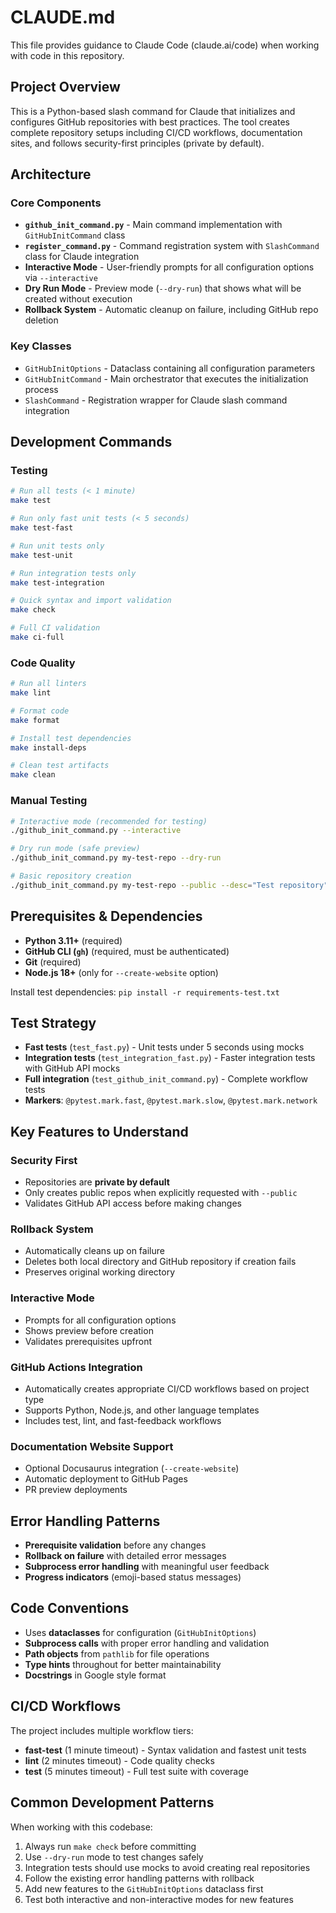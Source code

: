 # CLAUDE.md

This file provides guidance to Claude Code (claude.ai/code) when working with code in this repository.

## Project Overview

This is a Python-based slash command for Claude that initializes and configures GitHub repositories with best practices. The tool creates complete repository setups including CI/CD workflows, documentation sites, and follows security-first principles (private by default).

## Architecture

### Core Components

- **`github_init_command.py`** - Main command implementation with `GitHubInitCommand` class
- **`register_command.py`** - Command registration system with `SlashCommand` class for Claude integration
- **Interactive Mode** - User-friendly prompts for all configuration options via `--interactive`
- **Dry Run Mode** - Preview mode (`--dry-run`) that shows what will be created without execution
- **Rollback System** - Automatic cleanup on failure, including GitHub repo deletion

### Key Classes

- `GitHubInitOptions` - Dataclass containing all configuration parameters
- `GitHubInitCommand` - Main orchestrator that executes the initialization process
- `SlashCommand` - Registration wrapper for Claude slash command integration

## Development Commands

### Testing
```bash
# Run all tests (< 1 minute)
make test

# Run only fast unit tests (< 5 seconds)
make test-fast

# Run unit tests only
make test-unit

# Run integration tests only
make test-integration

# Quick syntax and import validation
make check

# Full CI validation
make ci-full
```

### Code Quality
```bash
# Run all linters
make lint

# Format code
make format

# Install test dependencies
make install-deps

# Clean test artifacts
make clean
```

### Manual Testing
```bash
# Interactive mode (recommended for testing)
./github_init_command.py --interactive

# Dry run mode (safe preview)
./github_init_command.py my-test-repo --dry-run

# Basic repository creation
./github_init_command.py my-test-repo --public --desc="Test repository"
```

## Prerequisites & Dependencies

- **Python 3.11+** (required)
- **GitHub CLI (`gh`)** (required, must be authenticated)
- **Git** (required)
- **Node.js 18+** (only for `--create-website` option)

Install test dependencies: `pip install -r requirements-test.txt`

## Test Strategy

- **Fast tests** (`test_fast.py`) - Unit tests under 5 seconds using mocks
- **Integration tests** (`test_integration_fast.py`) - Faster integration tests with GitHub API mocks
- **Full integration** (`test_github_init_command.py`) - Complete workflow tests
- **Markers**: `@pytest.mark.fast`, `@pytest.mark.slow`, `@pytest.mark.network`

## Key Features to Understand

### Security First
- Repositories are **private by default**
- Only creates public repos when explicitly requested with `--public`
- Validates GitHub API access before making changes

### Rollback System
- Automatically cleans up on failure
- Deletes both local directory and GitHub repository if creation fails
- Preserves original working directory

### Interactive Mode
- Prompts for all configuration options
- Shows preview before creation
- Validates prerequisites upfront

### GitHub Actions Integration
- Automatically creates appropriate CI/CD workflows based on project type
- Supports Python, Node.js, and other language templates
- Includes test, lint, and fast-feedback workflows

### Documentation Website Support
- Optional Docusaurus integration (`--create-website`)
- Automatic deployment to GitHub Pages
- PR preview deployments

## Error Handling Patterns

- **Prerequisite validation** before any changes
- **Rollback on failure** with detailed error messages
- **Subprocess error handling** with meaningful user feedback
- **Progress indicators** (emoji-based status messages)

## Code Conventions

- Uses **dataclasses** for configuration (`GitHubInitOptions`)
- **Subprocess calls** with proper error handling and validation
- **Path objects** from `pathlib` for file operations
- **Type hints** throughout for better maintainability
- **Docstrings** in Google style format

## CI/CD Workflows

The project includes multiple workflow tiers:
- **fast-test** (1 minute timeout) - Syntax validation and fastest unit tests
- **lint** (2 minutes timeout) - Code quality checks
- **test** (5 minutes timeout) - Full test suite with coverage

## Common Development Patterns

When working with this codebase:
1. Always run `make check` before committing
2. Use `--dry-run` mode to test changes safely
3. Integration tests should use mocks to avoid creating real repositories
4. Follow the existing error handling patterns with rollback
5. Add new features to the `GitHubInitOptions` dataclass first
6. Test both interactive and non-interactive modes for new features